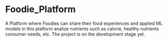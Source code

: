 # Foodie_Platform
A Platform where Foodies can share their food experiences and applied ML models in this platform analize nutrients such as calorie, healthy nutrients consumer needs, etc. The project is on the development stage yet.
